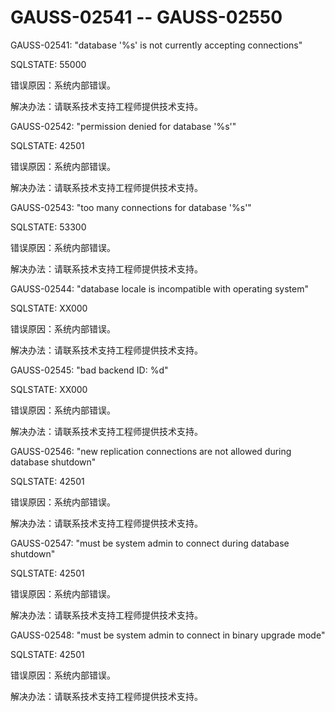 # GAUSS-02541 -- GAUSS-02550<a name="ZH-CN_TOPIC_0302073515"></a>

GAUSS-02541: "database '%s' is not currently accepting connections"

SQLSTATE: 55000

错误原因：系统内部错误。

解决办法：请联系技术支持工程师提供技术支持。

GAUSS-02542: "permission denied for database '%s'"

SQLSTATE: 42501

错误原因：系统内部错误。

解决办法：请联系技术支持工程师提供技术支持。

GAUSS-02543: "too many connections for database '%s'"

SQLSTATE: 53300

错误原因：系统内部错误。

解决办法：请联系技术支持工程师提供技术支持。

GAUSS-02544: "database locale is incompatible with operating system"

SQLSTATE: XX000

错误原因：系统内部错误。

解决办法：请联系技术支持工程师提供技术支持。

GAUSS-02545: "bad backend ID: %d"

SQLSTATE: XX000

错误原因：系统内部错误。

解决办法：请联系技术支持工程师提供技术支持。

GAUSS-02546: "new replication connections are not allowed during database shutdown"

SQLSTATE: 42501

错误原因：系统内部错误。

解决办法：请联系技术支持工程师提供技术支持。

GAUSS-02547: "must be system admin to connect during database shutdown"

SQLSTATE: 42501

错误原因：系统内部错误。

解决办法：请联系技术支持工程师提供技术支持。

GAUSS-02548: "must be system admin to connect in binary upgrade mode"

SQLSTATE: 42501

错误原因：系统内部错误。

解决办法：请联系技术支持工程师提供技术支持。

